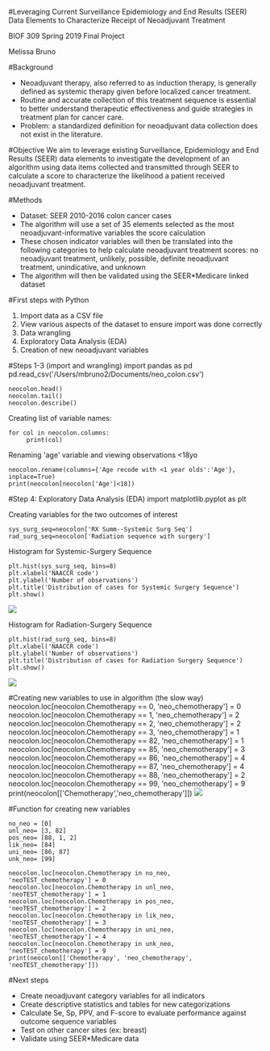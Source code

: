 #Leveraging Current Surveillance Epidemiology and End Results (SEER) Data Elements to Characterize Receipt of Neoadjuvant Treatment

BIOF 309 Spring 2019 Final Project

Melissa Bruno

#Background
- Neoadjuvant therapy, also referred to as induction therapy, is generally defined as systemic therapy given before localized cancer treatment. 
- Routine and accurate collection of this treatment sequence is essential to better understand therapeutic effectiveness and guide strategies in treatment plan for cancer care.
- Problem: a standardized definition for neoadjuvant data collection does not exist in the literature.

#Objective
We aim to leverage existing Surveillance, Epidemiology and End Results (SEER) data elements to investigate the development of an algorithm using data items collected and transmitted through SEER to calculate a score to characterize the likelihood a patient received neoadjuvant treatment. 


#Methods
- Dataset: SEER 2010-2016 colon cancer cases
- The algorithm will use a set of 35 elements selected as the most neoadjuvant-informative variables the score calculation
- These chosen indicator variables will then be translated into the following categories to help calculate neoadjuvant treatment scores: no neoadjuvant treatment, unlikely, possible, definite neoadjuvant treatment, unindicative, and unknown
- The algorithm will then be validated using the SEER*Medicare linked dataset

#First steps with Python
1. Import data as a CSV file
2. View various aspects of the dataset to ensure import was done correctly
3. Data wrangling
4. Exploratory Data Analysis (EDA)
5. Creation of new neoadjuvant variables

#Steps 1-3 (import and wrangling)
import pandas as pd
    pd.read_csv('/Users/mbruno2/Documents/neo_colon.csv')

    neocolon.head()
    neocolon.tail()
    neocolon.describe()

Creating list of variable names:

    for col in neocolon.columns:
         print(col)

Renaming 'age' variable and viewing observations <18yo

    neocolon.rename(columns={'Age recode with <1 year olds':'Age'}, inplace=True)
    print(neocolon[neocolon['Age']<18])

#Step 4: Exploratory Data Analysis (EDA)
import matplotlib.pyplot as plt

Creating variables for the two outcomes of interest

    sys_surg_seq=neocolon['RX Summ--Systemic Surg Seq']
    rad_surg_seq=neocolon['Radiation sequence with surgery']

Histogram for Systemic-Surgery Sequence

    plt.hist(sys_surg_seq, bins=8)
    plt.xlabel('NAACCR code')
    plt.ylabel('Number of observations')
    plt.title('Distribution of cases for Systemic Surgery Sequence')
    plt.show()
   ![](/Users/mbruno2/Documents/sys_surg_seq.png)

Histogram for Radiation-Surgery Sequence

    plt.hist(rad_surg_seq, bins=8)
    plt.xlabel('NAACCR code')
    plt.ylabel('Number of observations')
    plt.title('Distribution of cases for Radiation Surgery Sequence')
    plt.show()
   ![](/Users/mbruno2/Documents/rad_surg_seq.png)

#Creating new variables to use in algorithm (the slow way)
    neocolon.loc[neocolon.Chemotherapy == 0,  'neo_chemotherapy'] = 0
    neocolon.loc[neocolon.Chemotherapy == 1,  'neo_chemotherapy'] = 2
    neocolon.loc[neocolon.Chemotherapy == 2,  'neo_chemotherapy'] = 2
    neocolon.loc[neocolon.Chemotherapy == 3,  'neo_chemotherapy'] = 1
    neocolon.loc[neocolon.Chemotherapy == 82, 'neo_chemotherapy'] = 1
    neocolon.loc[neocolon.Chemotherapy == 85, 'neo_chemotherapy'] = 3
    neocolon.loc[neocolon.Chemotherapy == 86, 'neo_chemotherapy'] = 4
    neocolon.loc[neocolon.Chemotherapy == 87, 'neo_chemotherapy'] = 4
    neocolon.loc[neocolon.Chemotherapy == 88, 'neo_chemotherapy'] = 2
    neocolon.loc[neocolon.Chemotherapy == 99, 'neo_chemotherapy'] = 9
    print(neocolon[['Chemotherapy','neo_chemotherapy']])
   ![](/Users/mbruno2/Documents/neo_chemo_dist.png)
    
#Function for creating new variables 

    no_neo = [0]
    unl_neo= [3, 82]
    pos_neo= [88, 1, 2]
    lik_neo= [84]
    uni_neo= [86, 87]
    unk_neo= [99]
    
    neocolon.loc[neocolon.Chemotherapy in no_neo,   'neoTEST_chemotherapy'] = 0
    neocolon.loc[neocolon.Chemotherapy in unl_neo,  'neoTEST_chemotherapy'] = 1
    neocolon.loc[neocolon.Chemotherapy in pos_neo,  'neoTEST_chemotherapy'] = 2
    neocolon.loc[neocolon.Chemotherapy in lik_neo,  'neoTEST_chemotherapy'] = 3
    neocolon.loc[neocolon.Chemotherapy in uni_neo,  'neoTEST_chemotherapy'] = 4
    neocolon.loc[neocolon.Chemotherapy in unk_neo,  'neoTEST_chemotherapy'] = 9
    print(neocolon[['Chemotherapy', 'neo_chemotherapy', 'neoTEST_chemotherapy']])
    
#Next steps
- Create neoadjuvant category variables for all indicators
- Create descriptive statistics and tables for new categorizations
- Calculate Se, Sp, PPV, and F-score to evaluate performance against outcome sequence variables
- Test on other cancer sites (ex: breast)
- Validate using SEER*Medicare data
